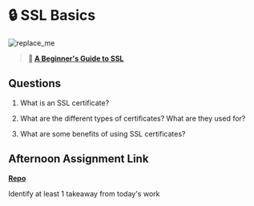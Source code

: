 # 🔒 SSL Basics

![replace_me](https://codeworks.blob.core.windows.net/public/assets/img/illustrations/placeholder.svg)

> **📖 [A Beginner's Guide to SSL](https://codeworksacademy.com/fs-student-guide/resources/wk8-9/07-SSL)**

## Questions

1. What is an SSL certificate?

2. What are the different types of certificates? What are they used for?

3. What are some benefits of using SSL certificates?

## Afternoon Assignment Link

**[Repo](https://github.com/sbyoungblood/<ASSIGNMENT_REPO>)**

Identify at least 1 takeaway from today's work
